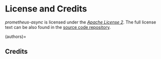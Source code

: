 # License and Credits

*prometheus-async* is licensed under the [*Apache License 2*](https://choosealicense.com/licenses/apache-2.0/).
The full license text can be also found in the [source code repository](https://github.com/hynek/prometheus-async/blob/main/LICENSE).


(authors)=

## Credits

```{include} ../AUTHORS.md
```
